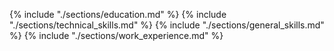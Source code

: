 {% include "./sections/education.md" %}
{% include "./sections/technical_skills.md" %}
{% include "./sections/general_skills.md" %}
{% include "./sections/work_experience.md" %}
